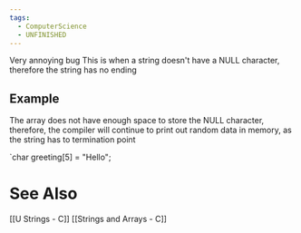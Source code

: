```yaml
---
tags:
  - ComputerScience
  - UNFINISHED
---
```


Very annoying bug
This is when a string doesn't have a NULL character, therefore the string has no ending

## Example
The array does not have enough space to store the NULL character, therefore, the compiler will continue to print out random data in memory, as the string has to termination point 

`char greeting[5] = "Hello";


# See Also
[[U Strings - C]]
[[Strings and Arrays - C]]